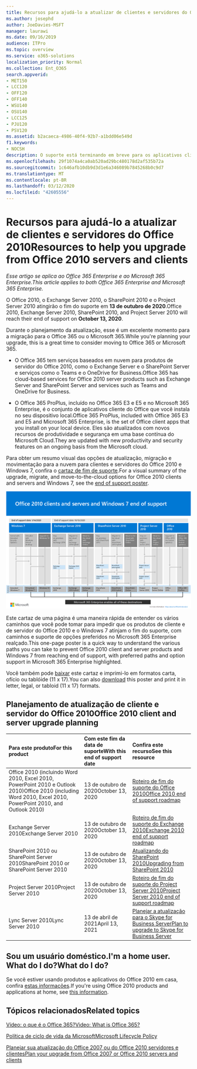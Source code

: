 ```yaml
---
title: Recursos para ajudá-lo a atualizar de clientes e servidores do Office 2010
ms.author: josephd
author: JoeDavies-MSFT
manager: laurawi
ms.date: 09/16/2019
audience: ITPro
ms.topic: overview
ms.service: o365-solutions
localization_priority: Normal
ms.collection: Ent_O365
search.appverid:
- MET150
- LCC120
- OFF120
- OFF140
- WSU140
- OSU140
- LCC125
- PJU120
- PSV120
ms.assetid: b2acaeca-4986-40f4-92b7-a1bdd06e549d
f1.keywords:
- NOCSH
description: O suporte está terminando em breve para os aplicativos cliente e servidores do Office 2010, e os acordos de suporte personalizados não estão disponíveis. Use este artigo para começar a planejar sua atualização agora.
ms.openlocfilehash: 29f1074a4ca0ab520ad29bc480178d2af535b72a
ms.sourcegitcommit: 1c646afb10db9d3d1e6a346089b7845268b0c9d7
ms.translationtype: MT
ms.contentlocale: pt-BR
ms.lasthandoff: 03/12/2020
ms.locfileid: "42605556"
---
```

# <a name="resources-to-help-you-upgrade-from-office-2010-servers-and-clients"></a><span data-ttu-id="181db-104">Recursos para ajudá-lo a atualizar de clientes e servidores do Office 2010</span><span class="sxs-lookup"><span data-stu-id="181db-104">Resources to help you upgrade from Office 2010 servers and clients</span></span>

<span data-ttu-id="181db-105">*Esse artigo se aplica ao Office 365 Enterprise e ao Microsoft 365 Enterprise.*</span><span class="sxs-lookup"><span data-stu-id="181db-105">*This article applies to both Office 365 Enterprise and Microsoft 365 Enterprise.*</span></span>

<span data-ttu-id="181db-106">O Office 2010, o Exchange Server 2010, o SharePoint 2010 e o Project Server 2010 atingirão o fim do suporte em **13 de outubro de 2020**.</span><span class="sxs-lookup"><span data-stu-id="181db-106">Office 2010, Exchange Server 2010, SharePoint 2010, and Project Server 2010 will reach their end of support on **October 13, 2020**.</span></span> 

<span data-ttu-id="181db-107">Durante o planejamento da atualização, esse é um excelente momento para a migração para o Office 365 ou o Microsoft 365.</span><span class="sxs-lookup"><span data-stu-id="181db-107">While you're planning your upgrade, this is a great time to consider moving to Office 365 or Microsoft 365.</span></span> 

- <span data-ttu-id="181db-108">O Office 365 tem serviços baseados em nuvem para produtos de servidor do Office 2010, como o Exchange Server e o SharePoint Server e serviços como o Teams e o OneDrive for Business.</span><span class="sxs-lookup"><span data-stu-id="181db-108">Office 365 has cloud-based services for Office 2010 server products such as Exchange Server and SharePoint Server and services such as Teams and OneDrive for Business.</span></span> 

- <span data-ttu-id="181db-109">O Office 365 ProPlus, incluído no Office 365 E3 e E5 e no Microsoft 365 Enterprise, é o conjunto de aplicativos cliente do Office que você instala no seu dispositivo local.</span><span class="sxs-lookup"><span data-stu-id="181db-109">Office 365 ProPlus, included with Office 365 E3 and E5 and Microsoft 365 Enterprise, is the set of Office client apps that you install on your local device.</span></span> <span data-ttu-id="181db-110">Eles são atualizados com novos recursos de produtividade e segurança em uma base contínua do Microsoft Cloud.</span><span class="sxs-lookup"><span data-stu-id="181db-110">They are updated with new productivity and security features on an ongoing basis from the Microsoft cloud.</span></span>

<span data-ttu-id="181db-111">Para obter um resumo visual das opções de atualização, migração e movimentação para a nuvem para clientes e servidores do Office 2010 e Windows 7, confira o [cartaz de fim de suporte](./media/upgrade-from-office-2010-servers-and-products/Office2010Windows7EndOfSupport.pdf).</span><span class="sxs-lookup"><span data-stu-id="181db-111">For a visual summary of the upgrade, migrate, and move-to-the-cloud options for Office 2010 clients and servers and Windows 7, see the [end of support poster](./media/upgrade-from-office-2010-servers-and-products/Office2010Windows7EndOfSupport.pdf).</span></span>

![Clientes e servidores do Office 2010 e cartaz de fim de suporte do Windows 7](./media/upgrade-from-office-2010-servers-and-products/office2010-windows7-end-of-support.png)

<span data-ttu-id="181db-113">Este cartaz de uma página é uma maneira rápida de entender os vários caminhos que você pode tomar para impedir que os produtos de cliente e de servidor do Office 2010 e o Windows 7 atinjam o fim do suporte, com caminhos e suporte de opções preferidos no Microsoft 365 Enterprise realçado.</span><span class="sxs-lookup"><span data-stu-id="181db-113">This one-page poster is a quick way to understand the various paths you can take to prevent Office 2010 client and server products and Windows 7 from reaching end of support, with preferred paths and option support in Microsoft 365 Enterprise highlighted.</span></span>

<span data-ttu-id="181db-114">Você também pode [baixar](https://github.com/MicrosoftDocs/microsoft-365-docs/raw/public/microsoft-365/enterprise/media/migration-microsoft-365-enterprise-workload/Office2010Windows7EndOfSupport.pdf) este cartaz e imprimi-lo em formatos carta, ofício ou tablóide (11 x 17).</span><span class="sxs-lookup"><span data-stu-id="181db-114">You can also [download](https://github.com/MicrosoftDocs/microsoft-365-docs/raw/public/microsoft-365/enterprise/media/migration-microsoft-365-enterprise-workload/Office2010Windows7EndOfSupport.pdf) this poster and print it in letter, legal, or tabloid (11 x 17) formats.</span></span>
      
## <a name="office-2010-client-and-server-upgrade-planning"></a><span data-ttu-id="181db-115">Planejamento de atualização de cliente e servidor do Office 2010</span><span class="sxs-lookup"><span data-stu-id="181db-115">Office 2010 client and server upgrade planning</span></span>
  
|<span data-ttu-id="181db-116">**Para este produto**</span><span class="sxs-lookup"><span data-stu-id="181db-116">**For this product**</span></span>|<span data-ttu-id="181db-117">**Com este fim da data de suporte**</span><span class="sxs-lookup"><span data-stu-id="181db-117">**With this end of support date**</span></span>|<span data-ttu-id="181db-118">**Confira este recurso**</span><span class="sxs-lookup"><span data-stu-id="181db-118">**See this resource**</span></span>|
|:-----|:-----|:-----|
|<span data-ttu-id="181db-119">Office 2010 (incluindo Word 2010, Excel 2010, PowerPoint 2010 e Outlook 2010)</span><span class="sxs-lookup"><span data-stu-id="181db-119">Office 2010 (including Word 2010, Excel 2010, PowerPoint 2010, and Outlook 2010)</span></span>  <br/> | <span data-ttu-id="181db-120">13 de outubro de 2020</span><span class="sxs-lookup"><span data-stu-id="181db-120">October 13, 2020</span></span> |[<span data-ttu-id="181db-121">Roteiro de fim do suporte do Office 2010</span><span class="sxs-lookup"><span data-stu-id="181db-121">Office 2010 end of support roadmap</span></span>](https://docs.microsoft.com/DeployOffice/office-2010-end-support-roadmap) <br/> |
|<span data-ttu-id="181db-122">Exchange Server 2010</span><span class="sxs-lookup"><span data-stu-id="181db-122">Exchange Server 2010</span></span>  <br/> | <span data-ttu-id="181db-123">13 de outubro de 2020</span><span class="sxs-lookup"><span data-stu-id="181db-123">October 13, 2020</span></span>  |[<span data-ttu-id="181db-124">Roteiro de fim do suporte do Exchange 2010</span><span class="sxs-lookup"><span data-stu-id="181db-124">Exchange 2010 end of support roadmap</span></span>](exchange-2010-end-of-support.md) <br/> |
|<span data-ttu-id="181db-125">SharePoint 2010 ou SharePoint Server 2010</span><span class="sxs-lookup"><span data-stu-id="181db-125">SharePoint 2010 or SharePoint Server 2010</span></span>  <br/> | <span data-ttu-id="181db-126">13 de outubro de 2020</span><span class="sxs-lookup"><span data-stu-id="181db-126">October 13, 2020</span></span> |[<span data-ttu-id="181db-127">Atualizando do SharePoint 2010</span><span class="sxs-lookup"><span data-stu-id="181db-127">Upgrading from SharePoint 2010</span></span>](upgrade-from-sharepoint-2010.md) <br/> |
|<span data-ttu-id="181db-128">Project Server 2010</span><span class="sxs-lookup"><span data-stu-id="181db-128">Project Server 2010</span></span> <br/> | <span data-ttu-id="181db-129">13 de outubro de 2020</span><span class="sxs-lookup"><span data-stu-id="181db-129">October 13, 2020</span></span> | [<span data-ttu-id="181db-130">Roteiro de fim do suporte do Project Server 2010</span><span class="sxs-lookup"><span data-stu-id="181db-130">Project Server 2010 end of support roadmap</span></span>](project-server-2010-end-of-support.md) <br/> |
|<span data-ttu-id="181db-131">Lync Server 2010</span><span class="sxs-lookup"><span data-stu-id="181db-131">Lync Server 2010</span></span> <br/> | <span data-ttu-id="181db-132">13 de abril de 2021</span><span class="sxs-lookup"><span data-stu-id="181db-132">April 13, 2021</span></span> | [<span data-ttu-id="181db-133">Planejar a atualização para o Skype for Business Server</span><span class="sxs-lookup"><span data-stu-id="181db-133">Plan to upgrade to Skype for Business Server</span></span>](https://docs.microsoft.com/skypeforbusiness/plan-your-deployment/upgrade) <br/> |
    
## <a name="im-a-home-user-what-do-i-do"></a><span data-ttu-id="181db-134">Sou um usuário doméstico.</span><span class="sxs-lookup"><span data-stu-id="181db-134">I'm a home user.</span></span> <span data-ttu-id="181db-135">What do I do?</span><span class="sxs-lookup"><span data-stu-id="181db-135">What do I do?</span></span>

<span data-ttu-id="181db-136">Se você estiver usando produtos e aplicativos do Office 2010 em casa, confira [estas informações](plan-upgrade-previous-versions-office.md#im-a-home-user-what-do-i-do).</span><span class="sxs-lookup"><span data-stu-id="181db-136">If you're using Office 2010 products and applications at home, see [this information](plan-upgrade-previous-versions-office.md#im-a-home-user-what-do-i-do).</span></span>

## <a name="related-topics"></a><span data-ttu-id="181db-137">Tópicos relacionados</span><span class="sxs-lookup"><span data-stu-id="181db-137">Related topics</span></span>

[<span data-ttu-id="181db-138">Vídeo: o que é o Office 365?</span><span class="sxs-lookup"><span data-stu-id="181db-138">Video: What is Office 365?</span></span>](https://support.office.com/article/847caf12-2589-452c-8aca-1c009797678b.aspx)
  
[<span data-ttu-id="181db-139">Política de ciclo de vida da Microsoft</span><span class="sxs-lookup"><span data-stu-id="181db-139">Microsoft Lifecycle Policy</span></span>](https://go.microsoft.com/fwlink/?linkid=865200)

[<span data-ttu-id="181db-140">Planejar sua atualização do Office 2007 ou do Office 2010 servidores e clientes</span><span class="sxs-lookup"><span data-stu-id="181db-140">Plan your upgrade from Office 2007 or Office 2010 servers and clients</span></span>](plan-upgrade-previous-versions-office.md)

